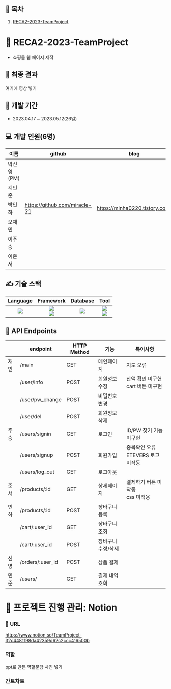 ## 📎 목차
1. [RECA2-2023-TeamProject](#-reca2-2023-teamproject)

# 🚀 RECA2-2023-TeamProject
- 쇼핑몰 웹 페이지 제작


## 🔖 최종 결과
여기에 영상 넣기

## 📆 개발 기간
- 2023.04.17 ~ 2023.05.12(26일)

## 💻 개발 인원(6명)
이름 | github | blog
-- | -- | --
박신영(PM) |  | 
계민준 |  | 
박민하 | https://github.com/miracle-21 | https://minha0220.tistory.com/
오재민 |  | 
이주승 |  | 
이준서 |  | 

## ✍ 기술 스택
Language | Framework | Database | Tool
| :----------------------------------------------------------------------------------------------------: | :----------------------------------------------------------------------------------------------------: | :--------------------------------------------------------------------------------------------------: | :----------------------------------------------------------------------------------------------------------: 
<img src="https://img.shields.io/badge/python-3.10.2-3776AB?style=for-the-badge&logo=python&logoColor=white"> | <img src="https://img.shields.io/badge/Flask-2.3.1-000000?style=for-the-badge&logo=Flask&logoColor=white"> <br> <img src="https://img.shields.io/badge/Bootstrap-5.2.2-7952B3?style=for-the-badge&logo=Bootstrap&logoColor=white"> | <img src="https://img.shields.io/badge/MySQL-8.0.33-4479A1?style=for-the-badge&logo=MySQL&logoColor=white"> | <img src="https://img.shields.io/badge/Notion-000000?style=for-the-badge&logo=Notion&logoColor=white"> <br> <img src="https://img.shields.io/badge/Discord-5865F2?style=for-the-badge&logo=Discord&logoColor=white">


## 🎯 API Endpoints
|  | endpoint | HTTP Method | 기능 | 특이사항
| --- | --- | --- | --- |--- |
| 재민 | /main | GET | 메인페이지 | 지도 오류
|  | /user/info | POST  | 회원정보수정 | 잔액 확인 미구현 <br> cart 버튼 미구현
|  | /user/pw_change | POST | 비밀번호변경 |
|  | /user/del | POST | 회원정보삭제 |
| 주승 | /users/signin | GET | 로그인 | ID/PW 찾기 기능 미구현
|  | /users/signup | POST | 회원가입 | 중복확인 오류 <br> ETEVERS 로고 미작동
|  | /users/log_out | GET | 로그아웃 |
| 준서 | /products/:id | GET | 상세페이지 | 결제하기 버튼 미작동 </br> css 미적용
| 민하 | /products/:id | POST | 장바구니 등록 |
|  | /cart/:user_id | GET | 장바구니 조회 |
|  | /cart/:user_id | POST | 장바구니 수정/삭제 |
| 신영 | /orders/:user_id | POST | 상품 결제 |
| 민준 | /users/ | GET | 결제 내역 조회 |


# 📝 프로젝트 진행 관리: Notion
### 🔗 URL
https://www.notion.so/TeamProject-32c4481198da42359d62c2ccc416500b

### 역할
ppt로 만든 역할분담 사진 넣기

### 간트차트


